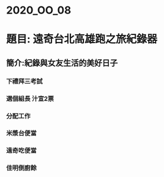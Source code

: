 # 2020_OO_08
# 題目: 遠奇台北高雄跑之旅紀錄器
## 簡介:紀錄與女友生活的美好日子
### 下禮拜三考試
### 選個組長 汁宣2票
### 分配工作
### 米漿台便當
### 遠奇吃便當
### 佳明倒廚餘
